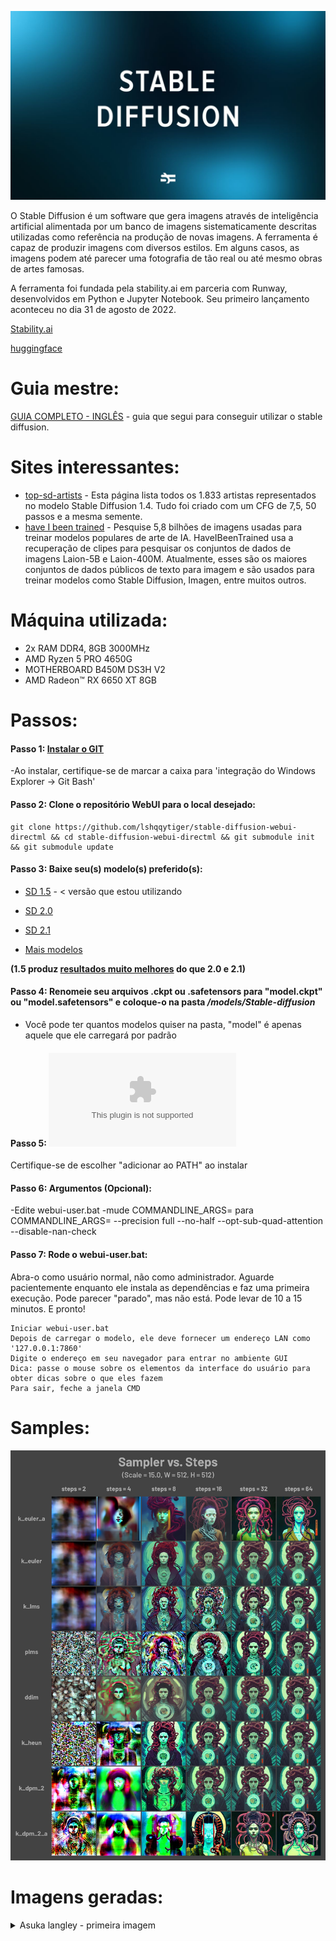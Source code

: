 ![logo stable diffusion](/images/logo.jpg)

O Stable Diffusion é um software que gera imagens através de inteligência artificial alimentada por um banco de imagens sistematicamente descritas utilizadas como referência na produção de novas imagens. A ferramenta é capaz de produzir imagens com diversos estilos. Em alguns casos, as imagens podem até parecer uma fotografia de tão real ou até mesmo obras de artes famosas. 

A ferramenta foi fundada pela stability.ai em parceria com Runway, desenvolvidos em Python e Jupyter Notebook. Seu primeiro lançamento aconteceu no dia 31 de agosto de 2022. 

[Stability.ai](https://stability.ai/blog/stable-diffusion-public-release)

[huggingface](https://huggingface.co/spaces/stabilityai/stable-diffusion)


# Guia mestre:

[GUIA COMPLETO - INGLÊS](https://rentry.org/voldy) - guia que segui para conseguir utilizar o stable diffusion.

# Sites interessantes:

* [top-sd-artists](https://www.urania.ai/top-sd-artists) - Esta página lista todos os 1.833 artistas representados no modelo Stable Diffusion 1.4. Tudo foi criado com um CFG de 7,5, 50 passos e a mesma semente.
* [have I been trained](https://haveibeentrained.com/) - Pesquise 5,8 bilhões de imagens usadas para treinar modelos populares de arte de IA. HaveIBeenTrained usa a recuperação de clipes para pesquisar os conjuntos de dados de imagens Laion-5B e Laion-400M. Atualmente, esses são os maiores conjuntos de dados públicos de texto para imagem e são usados para treinar modelos como Stable Diffusion, Imagen, entre muitos outros.


# Máquina utilizada:

* 2x RAM DDR4, 8GB 3000MHz
* AMD Ryzen 5 PRO 4650G
* MOTHERBOARD B450M DS3H V2
* AMD Radeon™ RX 6650 XT 8GB

# Passos:

#### **Passo 1:** [Instalar o GIT](https://git-scm.com/)
-Ao instalar, certifique-se de marcar a caixa para 'integração do Windows Explorer -> Git Bash'

#### **Passo 2:** Clone o repositório WebUI para o local desejado:

```
git clone https://github.com/lshqqytiger/stable-diffusion-webui-directml && cd stable-diffusion-webui-directml && git submodule init && git submodule update
```
#### **Passo 3:** Baixe seu(s) modelo(s) preferido(s):

* [SD 1.5](https://huggingface.co/runwayml/stable-diffusion-v1-5/resolve/main/v1-5-pruned.ckpt) - < versão que estou utilizando

* [SD 2.0](https://huggingface.co/stabilityai/stable-diffusion-2)

* [SD 2.1](https://huggingface.co/webui/stable-diffusion-2-1)

* [Mais modelos](https://rentry.org/sdmodels)

**(1.5 produz [resultados muito melhores](https://www.assemblyai.com/blog/stable-diffusion-1-vs-2-what-you-need-to-know/) do que 2.0 e 2.1)**

#### **Passo 4:** Renomeie seu arquivos .ckpt ou .safetensors para "model.ckpt" ou "model.safetensors" e coloque-o na pasta */models/Stable-diffusion*
 * Você pode ter quantos modelos quiser na pasta, "model" é apenas aquele que ele carregará por padrão

#### **Passo 5:** ![Instale o Python 3.10](https://www.python.org/ftp/python/3.10.6/python-3.10.6-amd64.exe)
Certifique-se de escolher "adicionar ao PATH" ao instalar

#### **Passo 6:** Argumentos (Opcional):
 -Edite webui-user.bat
-mude COMMANDLINE_ARGS= para  COMMANDLINE_ARGS= --precision full --no-half --opt-sub-quad-attention --disable-nan-check

#### **Passo 7:** Rode o webui-user.bat:
Abra-o como usuário normal, não como administrador.
Aguarde pacientemente enquanto ele instala as dependências e faz uma primeira execução. Pode parecer "parado", mas não está. Pode levar de 10 a 15 minutos.
E pronto!

```
Iniciar webui-user.bat
Depois de carregar o modelo, ele deve fornecer um endereço LAN como '127.0.0.1:7860'
Digite o endereço em seu navegador para entrar no ambiente GUI
Dica: passe o mouse sobre os elementos da interface do usuário para obter dicas sobre o que eles fazem
Para sair, feche a janela CMD
```

# Samples:

![Exemplos de samples](/images/sampleexample.jpg)

# Imagens geradas:
<details>

<summary>Asuka langley - primeira imagem</summary>

```
Sampler: Euler
Seed: 2870305590
CFG: 12
steps: 20
Resolution: 512x512
Prompt: masterpiece, best quality, masterpiece, asuka langley sitting cross legged on a chair
Negative Prompt: lowres, bad anatomy, bad hands, text, error, missing fingers, extra digit, fewer digits, cropped, worst quality, low quality, normal quality, jpeg artifacts,signature, watermark, username, blurry, artist name
time: 1m 19s
```

<p align="center">
	<img src="/images/1.png" width="30%" />
</p>

</details>
